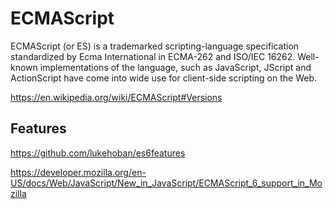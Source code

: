 # ECMAScript

ECMAScript (or ES) is a trademarked scripting-language specification standardized by Ecma International in ECMA-262 and ISO/IEC 16262. Well-known implementations of the language, such as JavaScript, JScript and ActionScript have come into wide use for client-side scripting on the Web.

https://en.wikipedia.org/wiki/ECMAScript#Versions

## Features

https://github.com/lukehoban/es6features

https://developer.mozilla.org/en-US/docs/Web/JavaScript/New_in_JavaScript/ECMAScript_6_support_in_Mozilla




